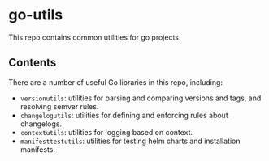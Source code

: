 # go-utils

This repo contains common utilities for go projects.

## Contents

There are a number of useful Go libraries in this repo, including:

- `versionutils`: utilities for parsing and comparing versions and tags, and resolving semver rules. 
- `changelogutils`: utilities for defining and enforcing rules about changelogs.
- `contextutils`: utilities for logging based on context. 
- `manifesttestutils`: utilities for testing helm charts and installation manifests. 
